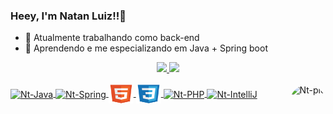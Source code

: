 ### Heey, I'm Natan Luiz!!👋

- 🔭 Atualmente trabalhando como back-end
- 🌱 Aprendendo e me especializando em Java + Spring boot
<div align="center">
  <a href="https://github.com/NatanLuiz1">
  <img height="180em" src="https://github-readme-stats.vercel.app/api?username=NatanLuiz1&show_icons=true&theme=tokyonight&include_all_commits=true&count_private=true"/>
  <img height="180em" src="https://github-readme-stats.vercel.app/api/top-langs/?username=NatanLuiz1&layout=compact&langs_count=7&theme=tokyonight"/>
</div>
<div style="display: inline_block"><br>
  <img align="center" alt="Nt-Java" height="30" width="40" src="https://cdn.jsdelivr.net/gh/devicons/devicon/icons/java/java-original.svg">
  <img align="center" alt="Nt-Spring" height="30" width="40" src="https://cdn.jsdelivr.net/gh/devicons/devicon/icons/spring/spring-original.svg">
  <img align="center" alt="Nt-HTML" height="30" width="40" src="https://raw.githubusercontent.com/devicons/devicon/master/icons/html5/html5-original.svg">
  <img align="center" alt="Nt-CSS" height="30" width="40" src="https://raw.githubusercontent.com/devicons/devicon/master/icons/css3/css3-original.svg">
  <img align="center" alt="Nt-PHP" height="30" width="40" src="https://cdn.jsdelivr.net/gh/devicons/devicon/icons/php/php-original.svg">
  <img align="center" alt="Nt-IntelliJ" height="30" width="40" src="https://cdn.jsdelivr.net/gh/devicons/devicon/icons/intellij/intellij-original.svg">
  <img align="right" alt="Nt-pic" height="150" style="border-radius:50px;" src="https://media.discordapp.net/attachments/985882097677926410/992431548638953633/download20220705110119.png">
</div>
